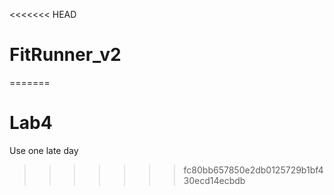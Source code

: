 <<<<<<< HEAD
# FitRunner_v2
=======
# Lab4
Use one late day
>>>>>>> fc80bb657850e2db0125729b1bf430ecd14ecbdb
